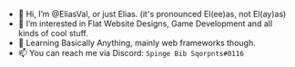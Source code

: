 - 👋 Hi, I’m @EliasVal, or just Elias. (it's pronounced El(ee)as, not El(ay)as)
- 👀 I’m interested in Flat Website Designs, Game Development and all kinds of cool stuff.
- 🌱 Learning Basically Anything, mainly web frameworks though.
- 📫 You can reach me via Discord: `Spinge Bib Sqorpnts#0116`

<!---
EliasVal/EliasVal is a ✨ special ✨ repository because its `README.md` (this file) appears on your GitHub profile.
You can click the Preview link to take a look at your changes.
--->
